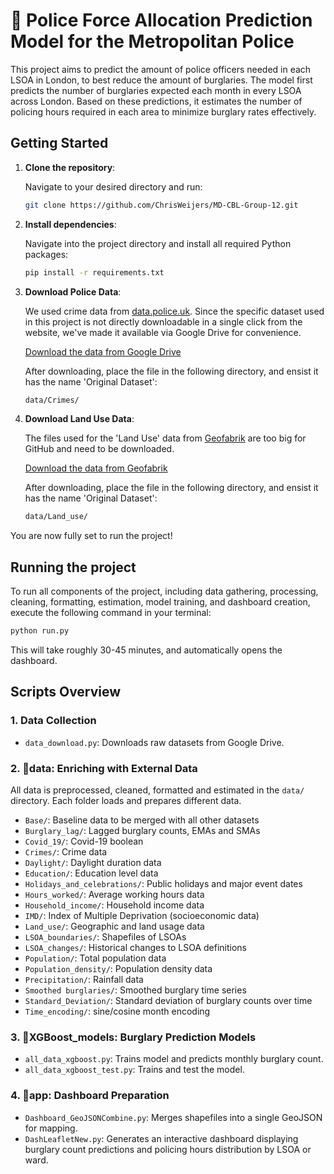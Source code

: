 # 🚓 Police Force Allocation Prediction Model for the Metropolitan Police

This project aims to predict the amount of police officers needed in each LSOA in London, to best reduce the amount of burglaries. The model first predicts the number of burglaries expected each month in every LSOA across London. Based on these predictions, it estimates the number of policing hours required in each area to minimize burglary rates effectively.


## Getting Started

1. **Clone the repository**:

    Navigate to your desired directory and run:
    ```bash
    git clone https://github.com/ChrisWeijers/MD-CBL-Group-12.git
    ```
2. **Install dependencies**:

    Navigate into the project directory and install all required Python packages:
    ```bash
    pip install -r requirements.txt
    ```
3. **Download Police Data**:

    We used crime data from [data.police.uk](https://data.police.uk). Since the specific dataset used in this project is not directly downloadable in a single click from the website, we've made it available via Google Drive for convenience. 

    [Download the data from Google Drive](https://drive.google.com/drive/folders/1_W5TvYWFbiOBpO7Yk_TZkhqYYyT6Q00b?usp=share_link) 

    After downloading, place the file in the following directory, and ensist it has the name 'Original Dataset':
    ```bash
    data/Crimes/
    ```
4. **Download Land Use Data**:

    The files used for the 'Land Use' data from [Geofabrik](https://download.geofabrik.de/europe/united-kingdom/england/greater-london.html) are too big for GitHub and need to be downloaded.

    [Download the data from Geofabrik](https://download.geofabrik.de/europe/united-kingdom/england/greater-london-latest-free.shp.zip) 

    After downloading, place the file in the following directory, and ensist it has the name 'Original Dataset':
    ```bash
    data/Land_use/
    ```
You are now fully set to run the project!
## Running the project

To run all components of the project, including data gathering, processing, cleaning, formatting, estimation, model training, and dashboard creation, execute the following command in your terminal:
```bash
python run.py
```
This will take roughly 30-45 minutes, and automatically opens the dashboard. 

## Scripts Overview

### 1. Data Collection
- `data_download.py`: Downloads raw datasets from Google Drive.

### 2. 📁data: Enriching with External Data
All data is preprocessed, cleaned, formatted and estimated in the `data/` directory. Each folder loads and prepares different data. 

- `Base/`: Baseline data to be merged with all other datasets
- `Burglary_lag/`: Lagged burglary counts, EMAs and SMAs
- `Covid_19/`: Covid-19 boolean
- `Crimes/`: Crime data
- `Daylight/`: Daylight duration data
- `Education/`: Education level data
- `Holidays_and_celebrations/`: Public holidays and major event dates
- `Hours_worked/`: Average working hours data
- `Household_income/`: Household income data
- `IMD/`: Index of Multiple Deprivation (socioeconomic data)
- `Land_use/`: Geographic and land usage data
- `LSOA_boundaries/`: Shapefiles of LSOAs
- `LSOA_changes/`: Historical changes to LSOA definitions
- `Population/`: Total population data
- `Population_density/`: Population density data
- `Precipitation/`: Rainfall data
- `Smoothed burglaries/`: Smoothed burglary time series
- `Standard_Deviation/`: Standard deviation of burglary counts over time
- `Time_encoding/`: sine/cosine month encoding

### 3. 📁XGBoost_models: Burglary Prediction Models
- `all_data_xgboost.py`: Trains model and predicts monthly burglary count.
- `all_data_xgboost_test.py`: Trains and test the model.

### 4. 📁app: Dashboard Preparation
- `Dashboard_GeoJSONCombine.py`: Merges shapefiles into a single GeoJSON for mapping.
- `DashLeafletNew.py`: Generates an interactive dashboard displaying burglary count predictions and policing hours distribution by LSOA or ward.

